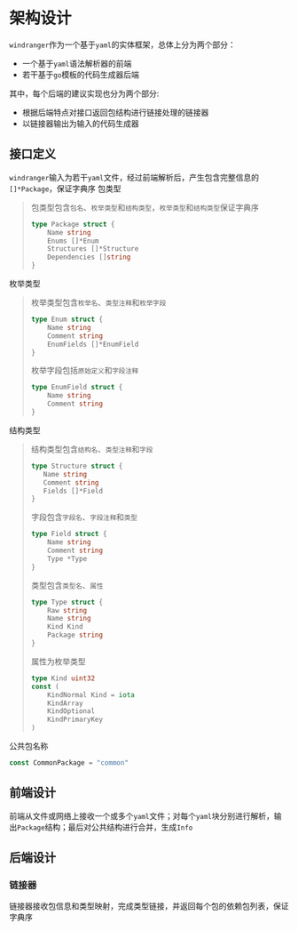 # 架构设计

`windranger`作为一个基于`yaml`的实体框架，总体上分为两个部分：
- 一个基于`yaml`语法解析器的前端
- 若干基于`go`模板的代码生成器后端

其中，每个后端的建议实现也分为两个部分:
- 根据后端特点对接口返回包结构进行链接处理的链接器
- 以链接器输出为输入的代码生成器

## 接口定义
`windranger`输入为若干`yaml`文件，经过前端解析后，产生包含完整信息的`[]*Package`，保证字典序
包类型
> 包类型包含`包名`、`枚举类型`和`结构类型`，`枚举类型`和`结构类型`保证字典序
> ```go
> type Package struct {
>     Name string
>     Enums []*Enum
>     Structures []*Structure
>     Dependencies []string
> }
> ```
枚举类型
> 枚举类型包含`枚举名`、`类型注释`和`枚举字段`
> ```go
> type Enum struct {
>     Name string
>     Comment string
>     EnumFields []*EnumField
> }
> ```
> 枚举字段包括`原始定义`和`字段注释`
> ```go
> type EnumField struct {
>     Name string
>     Comment string
> }
> ```
结构类型
> 结构类型包含`结构名`、`类型注释`和`字段`
> ```go
> type Structure struct {
>    Name string
>    Comment string
>    Fields []*Field
> }
> ```
> 字段包含`字段名`、`字段注释`和`类型`
> ```go
> type Field struct {
>     Name string
>     Comment string
>     Type *Type
> }
> ```
> 类型包含`类型名`、`属性`
> ```go
> type Type struct {
>     Raw string
>     Name string
>     Kind Kind
>     Package string
> }
> ```
> 属性为枚举类型
> ```go
> type Kind uint32
> const (
>     KindNormal Kind = iota
>     KindArray
>     KindOptional
>     KindPrimaryKey
> )
> ```
公共包名称
```go
const CommonPackage = "common"
```
## 前端设计
前端从文件或网络上接收一个或多个`yaml`文件；对每个`yaml`块分别进行解析，输出`Package`结构；最后对公共结构进行合并，生成`Info`

## 后端设计

### 链接器

链接器接收包信息和类型映射，完成类型链接，并返回每个包的依赖包列表，保证字典序
